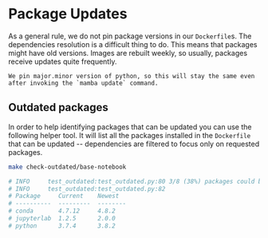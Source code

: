 # Package Updates

As a general rule, we do not pin package versions in our `Dockerfile`s.
The dependencies resolution is a difficult thing to do.
This means that packages might have old versions.
Images are rebuilt weekly, so usually, packages receive updates quite frequently.

```{note}
We pin major.minor version of python, so this will stay the same even after invoking the `mamba update` command.
```

## Outdated packages

In order to help identifying packages that can be updated you can use the following helper tool.
It will list all the packages installed in the `Dockerfile` that can be updated -- dependencies are
filtered to focus only on requested packages.

```bash
make check-outdated/base-notebook

# INFO     test_outdated:test_outdated.py:80 3/8 (38%) packages could be updated
# INFO     test_outdated:test_outdated.py:82
# Package     Current    Newest
# ----------  ---------  --------
# conda       4.7.12     4.8.2
# jupyterlab  1.2.5      2.0.0
# python      3.7.4      3.8.2
```
